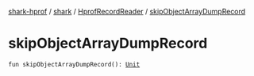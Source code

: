 [shark-hprof](../../index.md) / [shark](../index.md) / [HprofRecordReader](index.md) / [skipObjectArrayDumpRecord](./skip-object-array-dump-record.md)

# skipObjectArrayDumpRecord

`fun skipObjectArrayDumpRecord(): `[`Unit`](https://kotlinlang.org/api/latest/jvm/stdlib/kotlin/-unit/index.html)
